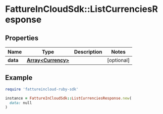 # FattureInCloudSdk::ListCurrenciesResponse

## Properties

| Name | Type | Description | Notes |
| ---- | ---- | ----------- | ----- |
| **data** | [**Array&lt;Currency&gt;**](Currency.md) |  | [optional] |

## Example

```ruby
require 'fattureincloud-ruby-sdk'

instance = FattureInCloudSdk::ListCurrenciesResponse.new(
  data: null
)
```


